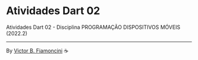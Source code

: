 # Atividades Dart 02

Atividades Dart 02 - Disciplina PROGRAMAÇÃO DISPOSITIVOS MÓVEIS (2022.2)

----------
By [Victor B. Fiamoncini](https://github.com/Victor-Fiamoncini) ☕️

